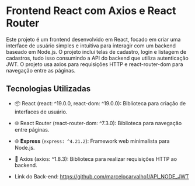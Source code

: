 # Frontend React com Axios e React Router
Este projeto é um frontend desenvolvido em React, focado em criar uma interface de usuário simples e intuitiva para interagir com um backend baseado em Node.js. O projeto inclui telas de cadastro, login e listagem de cadastros, tudo isso consumindo a API do backend que utiliza autenticação JWT. O projeto usa axios para requisições HTTP e react-router-dom para navegação entre as páginas.

## Tecnologias Utilizadas

- 📦 React (react: ^19.0.0, react-dom: ^19.0.0): Biblioteca para criação de interfaces de usuário.
- 🌐 React Router (react-router-dom: ^7.3.0): Biblioteca para navegação entre páginas.
- 🌐 **Express** (`express: ^4.21.2`): Framework web minimalista para Node.js.
- 🔗 Axios (axios: ^1.8.3): Biblioteca para realizar requisições HTTP ao backend.

- Link do Back-end: https://github.com/marcelocarvalho1/API_NODE_JWT
